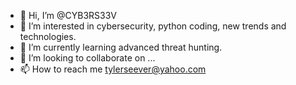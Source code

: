 - 👋 Hi, I’m @CYB3RS33V
- 👀 I’m interested in cybersecurity, python coding, new trends and technologies. 
- 🌱 I’m currently learning advanced threat hunting. 
- 💞️ I’m looking to collaborate on ...
- 📫 How to reach me tylerseever@yahoo.com 

<!---
CYB3RS33V/CYB3RS33V is a ✨ special ✨ repository because its `README.md` (this file) appears on your GitHub profile.
You can click the Preview link to take a look at your changes.
--->

